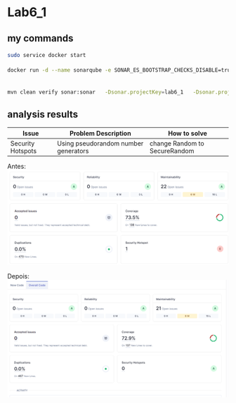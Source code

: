 # Lab6_1


## my commands
```bash
sudo service docker start

docker run -d --name sonarqube -e SONAR_ES_BOOTSTRAP_CHECKS_DISABLE=true -p 9000:9000 sonarqube:latest


mvn clean verify sonar:sonar   -Dsonar.projectKey=lab6_1   -Dsonar.projectName='euromillions_sonar'   -Dsonar.host.url=http://localhost:9000   -Dsonar.token=sqp_cb336002f80cecaf6206af33c9dd65544431bc0f

```


## analysis results

| Issue              | Problem Description                      | How to solve                         |
| ------------------ | -----------------------------------------| -------------------------------------|
| Security Hotspots        | Using pseudorandom number generators                                   |   change Random to SecureRandom                            |

Antes:
![antes](antes.png)

Depois:
![depois](depois.png)
